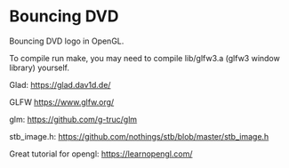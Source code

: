 # Bouncing DVD

Bouncing DVD logo in OpenGL.

To compile run make, you may need to compile lib/glfw3.a (glfw3 window library) yourself. 

Glad: https://glad.dav1d.de/

GLFW https://www.glfw.org/

glm: https://github.com/g-truc/glm

stb_image.h: https://github.com/nothings/stb/blob/master/stb_image.h

Great tutorial for opengl: https://learnopengl.com/
